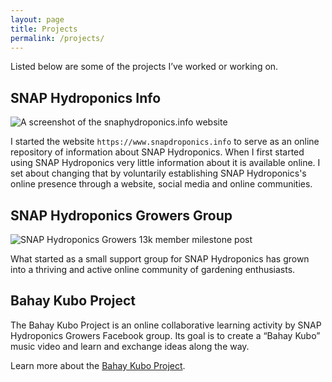```yaml
---
layout: page
title: Projects
permalink: /projects/
---
```


Listed below are some of the projects I’ve worked or working on.

## SNAP Hydroponics Info

![A screenshot of the snaphydroponics.info website](https://i.imgur.com/a3rTVED.png)

I started the website ```https://www.snapdroponics.info```
to serve as an online repository of information about SNAP Hydroponics. When I
first started using SNAP Hydroponics very little information about it is 
available online. I set about changing that by voluntarily establishing SNAP
Hydroponics's online presence through a website, social media and online
communities.

## SNAP Hydroponics Growers Group

![SNAP Hydroponics Growers 13k member milestone post](https://i.imgur.com/pTJz8gN.jpg)

What started as a small support group for SNAP Hydroponics has grown into a
thriving and active online community of gardening enthusiasts. 

## Bahay Kubo Project

The Bahay Kubo Project is an online collaborative learning activity by
SNAP Hydroponics Growers Facebook group. Its goal is to create a “Bahay Kubo” 
music video and learn and exchange ideas along the way.

Learn more about the [Bahay Kubo Project](https://snaphydroponics.info/the-bahay-kubo-project/).

